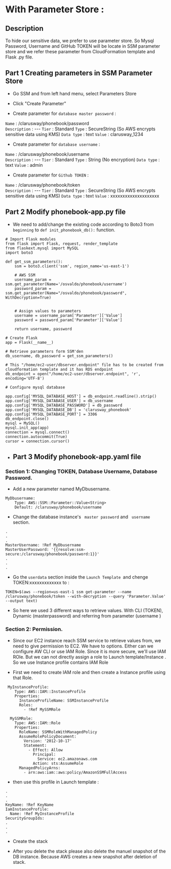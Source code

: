 # With Parameter Store  : 

## Description
To hide our sensitive data, we prefer to use parameter store. So Mysql Password, Username and GitHub TOKEN will be locate in SSM parameter store and we refer these parameter from CloudFormation template and Flask .py file. 

## Part 1 Creating parameters in SSM Parameter Store 

- Go SSM and from left hand menu, select Parameters Store 

- Click "Create Parameter"

- Create parameter for `database master password`  :

 `Name`         : /clarusway/phonebook/password               
 `Description`  : ---
 `Tier`         : Standard
 `Type`         : SecureString   (So AWS encrypts sensitive data using KMS)
 `Data type`    : text
 `Value`        : clarusway_1234

- Create parameter for `database username`  :

 `Name`         : /clarusway/phonebook/username             
 `Description`  : ---
 `Tier`         : Standard
 `Type`         : String   (No encryption)
 `Data type`    : text
 `Value`        : admin

- Create parameter for `Github TOKEN`  :

 `Name`         : /clarusway/phonebook/token             
 `Description`  : ---
 `Tier`         : Standard
 `Type`         : SecureString   (So AWS encrypts sensitive data using KMS)
 `Data type`    : text
 `Value`        : xxxxxxxxxxxxxxxxxxxx

## Part 2 Modify phonebook-app.py file

- We need to add/change the existing code  according to Boto3 from `beginning` to `def init_phonebook_db():` function. 

```text
# Import Flask modules
from flask import Flask, request, render_template
from flaskext.mysql import MySQL
import boto3

def get_ssm_parameters():
    ssm = boto3.client('ssm', region_name='us-east-1')

    # AWS SSM 
    username_param = ssm.get_parameter(Name='/osvaldo/phonebook/username')
    password_param = ssm.get_parameter(Name="/osvaldo/phonebook/password", WithDecryption=True)


    # Assign values to parameters 
    username = username_param['Parameter']['Value']
    password = password_param['Parameter']['Value']

    return username, password

# Create Flask 
app = Flask(__name__)

# Retrieve parameters form SSM'den
db_username, db_password = get_ssm_parameters()

# This "/home/ec2-user/dbserver.endpoint" file has to be created from cloudformation template and it has RDS endpoint
db_endpoint = open("/home/ec2-user/dbserver.endpoint", 'r', encoding='UTF-8') 

# Configure mysql database

app.config['MYSQL_DATABASE_HOST'] = db_endpoint.readline().strip()
app.config['MYSQL_DATABASE_USER'] = db_username
app.config['MYSQL_DATABASE_PASSWORD'] = db_password
app.config['MYSQL_DATABASE_DB'] = 'clarusway_phonebook'
app.config['MYSQL_DATABASE_PORT'] = 3306
db_endpoint.close()
mysql = MySQL()
mysql.init_app(app) 
connection = mysql.connect()
connection.autocommit(True)
cursor = connection.cursor()

```

- ## Part 3 Modify phonebook-app.yaml file 

### Section 1: Changing TOKEN, Database Username, Database Password. 

- Add a new parameter named MyDbusername.

```
MyDbusername:
    Type: AWS::SSM::Parameter::Value<String>
    Default: /clarusway/phonebook/username 
```
- Change the database instance's ` master password`  and  ` username`  section. 

```
.
.
.
MasterUsername: !Ref MyDbusername
MasterUserPassword: '{{resolve:ssm-secure:/clarusway/phonebook/password:1}}'
.
.
.
```

- Go the `userdata` section inside the `Launch Template `and chenge TOKEN:xxxxxxxxxxxxx to :

```
TOKEN=$(aws --region=us-east-1 ssm get-parameter --name /clarusway/phonebook/token --with-decryption --query 'Parameter.Value' --output text)
```

- So here we used 3 different ways to retrieve values. With CLI (TOKEN), Dynamic (masterpassword) and referring from parameter (username )

### Section 2: Permission.

- Since our EC2 instance reach  SSM service  to  retrieve values from, we need to give permission to EC2. We have to options. Either can we configure AW CLI or use IAM Role. Since it is more secure, we'll use  IAM ROle. 
But we can not directly assign a role to Launch template/Instance . So we use Instance profile contains IAM Role

- First we need to create IAM role and then create  a Instance profile using that Role. 

```
 MyInstanceProfile:
    Type: AWS::IAM::InstanceProfile
    Properties:
      InstanceProfileName: SSMInstanceProfile
      Roles:
        - !Ref MySSMRole

  MySSMRole:
    Type: AWS::IAM::Role
    Properties:
      RoleName: SSMRoleWithManagedPolicy
      AssumeRolePolicyDocument:
        Version: '2012-10-17'
        Statement:
          - Effect: Allow
            Principal:
              Service: ec2.amazonaws.com
            Action: sts:AssumeRole
      ManagedPolicyArns:
        - arn:aws:iam::aws:policy/AmazonSSMFullAccess
```

- then use this profile in Launch template : 

```
.
.
.
KeyName: !Ref KeyName 
IamInstanceProfile: 
  Name: !Ref MyInstanceProfile
SecurityGroupIds:
.
.
.
```

- Create the stack

- After you delete the stack please also delete the manuel snapshot of the DB instance. Because  AWS creates a new snapshot after deletion of stack. 

